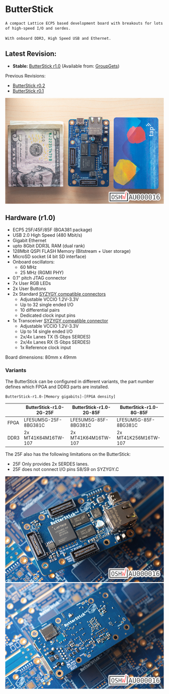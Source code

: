# ButterStick

    A compact Lattice ECP5 based development board with breakouts for lots of high-speed I/O and serdes.

    With onboard DDR3, High Speed USB and Ethernet.

## Latest Revision: 
* __Stable:__ [ButterStick r1.0](hardware/ButterStick_r1.0/) (Available from: [GroupGets](https://store.groupgets.com/products/butterstick-fpga-development-board))

Previous Revisions:
* [ButterStick r0.2](hardware/ButterStick_r0.2/)
* [ButterStick r0.1](hardware/ButterStick_r0.1/)

![alt-text](documentation/images/800px/butterstick_r1d0_003.jpg "Populated ButterStick r1.0 board with Size Comparison")

## Hardware (r1.0)

* ECP5 25F/45F/85F (BGA381 package)
* USB 2.0 High Speed (480 Mbit/s)
* Gigabit Ethernet
* upto 8Gbit DDR3L RAM (dual rank)
* 128Mbit QSPI FLASH Memory (Bitstream + User storage)
* MicroSD socket (4 bit SD interface)
* Onboard oscillators:
  * 60 MHz
  * 25 MHz (RGMII PHY)
* 0.1" pitch JTAG connector
* 7x User RGB LEDs
* 2x User Buttons
* 2x Standard [SYZYGY compatible connectors](https://syzygyfpga.io/)
  * Adjustable VCCIO 1.2V-3.3V
  * Up to 32 single ended I/O
  * 10 differential pairs
  * Dedicated clock input pins
* 1x Transceiver [SYZYGY compatible connector](https://syzygyfpga.io/)
  * Adjustable VCCIO 1.2V-3.3V
  * Up to 14 single ended I/O
  * 2x/4x Lanes TX (5 Gbps SERDES)
  * 2x/4x Lanes RX (5 Gbps SERDES)
  * 1x Reference clock input

Board dimensions: 80mm x 49mm

### Variants

The ButterStick can be configured in different variants,
the part number defines which FPGA and DDR3 parts are installed.

```
ButterStick-r1.0-[Memory gigabits]-[FPGA density]
```

|      | ButterStick-r1.0-2G-25F | ButterStick-r1.0-2G-85F | ButterStick-r1.0-8G-85F | 
|------|-------------------------|-------------------------|-------------------------|
| FPGA | LFE5UM5G-25F-8BG381C    | LFE5UM5G-85F-8BG381C    | LFE5UM5G-85F-8BG381C    | 
| DDR3 | 2x MT41K64M16TW-107     | 2x MT41K64M16TW-107     | 2x MT41K256M16TW-107    |

The 25F also has the following limitations on the ButterStick:
* 25F Only provides 2x SERDES lanes.
* 25F does not connect I/O pins S8/S9 on SYZYGY.C


![alt-text](documentation/images/800px/butterstick_r1d0_001.jpg "Populated r1.0 board front with stylish unpopulated board backdrop")
![alt-text](documentation/images/800px/butterstick_r1d0_002.jpg "Populated r1.0 board back with stylish unpopulated board backdrop")
